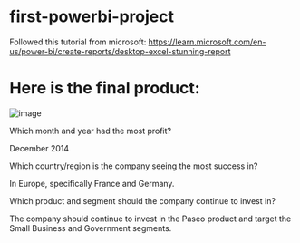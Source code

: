 # first-powerbi-project

Followed this tutorial from microsoft: https://learn.microsoft.com/en-us/power-bi/create-reports/desktop-excel-stunning-report

# Here is the final product:
![image](https://github.com/user-attachments/assets/0b675ab7-affa-4d17-bdd6-ab35dfc9485b)

Which month and year had the most profit?

December 2014

Which country/region is the company seeing the most success in?

In Europe, specifically France and Germany.

Which product and segment should the company continue to invest in?

The company should continue to invest in the Paseo product and target the Small Business and Government segments.
